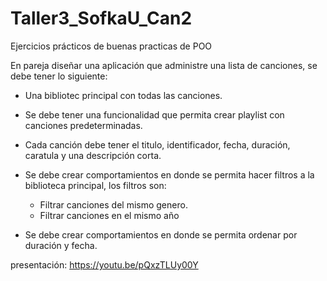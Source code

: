 # Taller3_SofkaU_Can2

Ejercicios prácticos de buenas practicas de POO

En pareja diseñar una aplicación que administre una lista de canciones, se debe tener lo siguiente:

- Una bibliotec principal con todas las canciones.
- Se debe tener una funcionalidad que permita crear playlist con canciones predeterminadas.
- Cada canción debe tener el titulo, identificador, fecha, duración, caratula y una descripción corta.
- Se debe crear comportamientos en donde se permita hacer filtros a la biblioteca principal, los filtros son:
   
   - Filtrar canciones del mismo genero.
   - Filtrar canciones en el mismo año

- Se debe crear comportamientos en donde se permita ordenar por duración y fecha.

presentación:  https://youtu.be/pQxzTLUy00Y
